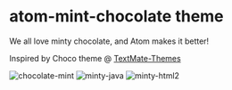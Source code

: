# atom-mint-chocolate theme

We all love minty chocolate, and Atom makes it better!

Inspired by Choco theme @ [TextMate-Themes](https://github.com/filmgirl/TextMate-Themes)

![chocolate-mint](http://www.blenderbottle.com/media/recipes/ChocolateMint.jpg)
![minty-java](https://cloud.githubusercontent.com/assets/4624484/13029097/31fecd32-d261-11e5-89e8-58e188c1771f.png)
![minty-html2](https://cloud.githubusercontent.com/assets/4624484/13268973/29955fb6-da64-11e5-8b4b-f967a0077c4f.png)
